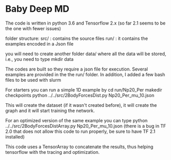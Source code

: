 # Baby Deep MD

The code is written in python 3.6 and Tensorflow 2.x (so far 2.1 seems to be the one with fewer issues) 

folder structure: 
src/ : contains the source files
run/ : it contains the examples encoded in a Json file

you will need to create another folder data/ where all the data will be stored, i.e., you need to type
mkdir data

The codes are built so they require a json file for execution. 
Several examples are provided in the the run/ folder. In addition, I added a few bash files to be used 
with slurm 


For starters you can run a simple 1D example by 
cd run/Np20_Per
makedir checkpoints 
python ../../src/2BodyForcesDist.py Np20_Per_mu_10.json

This will create the dataset (if it wasn't created before), it will create the graph and it will start training 
the network. 

For an optimized version of the same example you can type 
python ../../src/2BodyForcesDistArray.py Np20_Per_mu_10.json
(there is a bug in TF 2.0 that does not allow this code to run properly, be sure to have TF 2.1 installed)

This code uses a TensorArray to concatenate the results, thus helping tensorflow with the tracing and optimization. 
